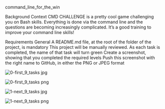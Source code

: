 command_line_for_the_win

Background Context
CMD CHALLENGE is a pretty cool game challenging you on Bash skills. Everything is done via the command line and the questions are becoming increasingly complicated. It’s a good training to improve your command line skills!

Requirements
General
A README.md file, at the root of the folder of the project, is mandatory
This project will be manually reviewed.
As each task is completed, the name of that task will turn green
Create a screenshot, showing that you completed the required levels
Push this screenshot with the right name to GitHub, in either the PNG or JPEG format

![0-first_9_tasks jpg](https://user-images.githubusercontent.com/111156398/214143219-ecc85335-1bed-4a8b-9ee2-cf8fecbcca5a.jpg)


![0-first_9_tasks png](https://user-images.githubusercontent.com/111156398/214149748-544efac3-aa65-4db6-976b-fe6b7a67c24c.png)

![1-next_9_tasks jpg](https://user-images.githubusercontent.com/111156398/214150255-e1c6256b-88de-4532-b410-43dd43831361.jpg)

![1-next_9_tasks png](https://user-images.githubusercontent.com/111156398/214150825-16a97526-10bb-4d01-8946-950dc8716fec.png)

